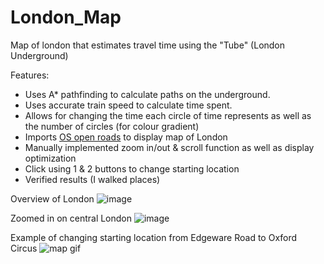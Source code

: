 # London_Map
Map of london that estimates travel time using the "Tube" (London Underground)

Features:
- Uses A* pathfinding to calculate paths on the underground.
- Uses accurate train speed to calculate time spent.
- Allows for changing the time each circle of time represents as well as the number of circles (for colour gradient)
- Imports [OS open roads]([url](https://www.data.gov.uk/dataset/65bf62c8-eae0-4475-9c16-a2e81afcbdb0/os-open-roads)) to display map of London
- Manually implemented zoom in/out & scroll function as well as display optimization
- Click using 1 & 2 buttons to change starting location
- Verified results (I walked places)

Overview of London
![image](https://github.com/user-attachments/assets/f1c33fe5-d78b-42db-9e91-4e645ce3543f)


Zoomed in on central London
![image](https://github.com/user-attachments/assets/a8de1249-625b-4b6e-9d4b-03d2aa7eaf89)

Example of changing starting location from Edgeware Road to Oxford Circus
![map gif](https://github.com/user-attachments/assets/106ce17e-8b73-4141-b623-142a67374b78)




